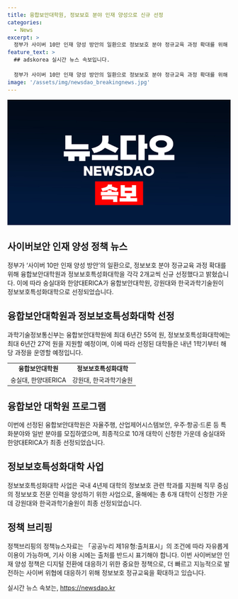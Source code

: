```yaml
---
title: 융합보안대학원, 정보보호 분야 인재 양성으로 신규 선정
categories:
  - News
excerpt: >
  정부가 사이버 10만 인재 양성 방안의 일환으로 정보보호 분야 정규교육 과정 확대를 위해 융합보안대학원과 정보보호특성화대학을 각각 2개교씩 신규 선정하고 적극 지원한다. 융합보안대학원으로는 숭실대와 한양대ERICA, 정보보호특성화대학으로는 강원대와 한국과학기술원이 선정됐으며, 최대 6년간 총 55억 원과 27억 원을 각 대학에 지원할 예정이다. 이로써 사이버 보안분야의 핵심 인재 양성을 위한 다양한 특화 교육이 확대될 전망이다.
feature_text: >
  ## adskorea 실시간 뉴스 속보입니다.

  정부가 사이버 10만 인재 양성 방안의 일환으로 정보보호 분야 정규교육 과정 확대를 위해 융합보안대학원과 정보보호특성화대학을 각각 2개교씩 신규 선정하고 적극 지원한다. 융합보안대학원으로는 숭실대와 한양대ERICA, 정보보호특성화대학으로는 강원대와 한국과학기술원이 선정됐으며, 최대 6년간 총 55억 원과 27억 원을 각 대학에 지원할 예정이다. 이로써 사이버 보안분야의 핵심 인재 양성을 위한 다양한 특화 교육이 확대될 전망이다.
image: '/assets/img/newsdao_breakingnews.jpg'
---
```


<p><img src="/assets/img/newsdao_breakingnews.jpg" alt="adskorea 속보" /></p>

<h2 data-ke-size="size26">사이버보안 인재 양성 정책 뉴스</h2>

<p data-ke-size="size16">정부가 ‘사이버 10만 인재 양성 방안’의 일환으로, 정보보호 분야 정규교육 과정 확대를 위해 융합보안대학원과 정보보호특성화대학을 각각 2개교씩 신규 선정했다고 밝혔습니다. 이에 따라 숭실대와 한양대ERICA가 융합보안대학원, 강원대와 한국과학기술원이 정보보호특성화대학으로 선정되었습니다.</p>

<h2 data-ke-size="size24">융합보안대학원과 정보보호특성화대학 선정</h2>

<p data-ke-size="size16">과학기술정보통신부는 융합보안대학원에 최대 6년간 55억 원, 정보보호특성화대학에는 최대 6년간 27억 원을 지원할 예정이며, 이에 따라 선정된 대학들은 내년 1학기부터 해당 과정을 운영할 예정입니다.</p>

<table>
    <tr>
        <td style="text-align: center; height: 17px;"><b>융합보안대학원</b></td>
        <td style="text-align: center; height: 17px;"><b>정보보호특성화대학</b></td>
    </tr>
    <tr>
        <td style="text-align: center; height: 17px;">숭실대, 한양대ERICA</td>
        <td style="text-align: center; height: 17px;">강원대, 한국과학기술원</td>
    </tr>
</table>

<h2 data-ke-size="size24">융합보안 대학원 프로그램</h2>

<p data-ke-size="size16">이번에 선정된 융합보안대학원은 자율주행, 산업제어시스템보안, 우주·항공·드론 등 특화분야와 일반 분야를 모집하였으며, 최종적으로 10개 대학이 신청한 가운데 숭실대와 한양대ERICA가 최종 선정되었습니다.</p>

<h2 data-ke-size="size24">정보보호특성화대학 사업</h2>

<p data-ke-size="size16">정보보호특성화대학 사업은 국내 4년제 대학의 정보보호 관련 학과를 지원해 직무 중심의 정보보호 전문 인력을 양성하기 위한 사업으로, 올해에는 총 6개 대학이 신청한 가운데 강원대와 한국과학기술원이 최종 선정되었습니다.</p>

<h2 data-ke-size="size24">정책 브리핑</h2>

<p data-ke-size="size16">정책브리핑의 정책뉴스자료는 「공공누리 제1유형:출처표시」의 조건에 따라 자유롭게 이용이 가능하며, 기사 이용 시에는 출처를 반드시 표기해야 합니다. 이번 사이버보안 인재 양성 정책은 디지털 전환에 대응하기 위한 중요한 정책으로, 더 빠르고 지능적으로 발전하는 사이버 위협에 대응하기 위해 정보보호 정규교육을 확대하고 있습니다.</p>
실시간 뉴스 속보는, <a href="https://newsdao.kr" rel="dofollow">https://newsdao.kr</a>


